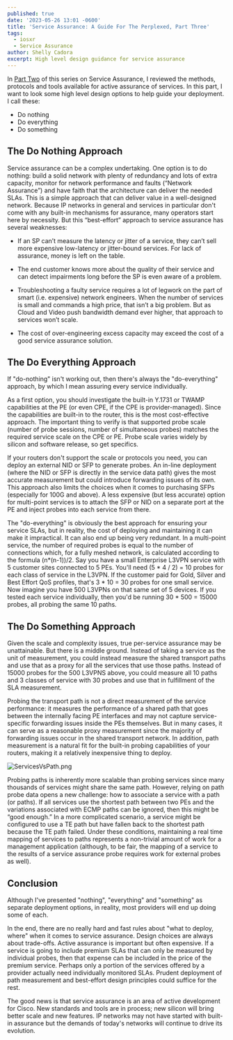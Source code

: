 ```yaml
---
published: true
date: '2023-05-26 13:01 -0600'
title: 'Service Assurance: A Guide For The Perplexed, Part Three'
tags:
  - iosxr
  - Service Assurance
author: Shelly Cadora
excerpt: High level design guidance for service assurance
---
```


In [Part Two](https://xrdocs.io/design/blogs/2023-05-26-service-assurance-a-guide-for-the-perplexed-part-two/) of this series on Service Assurance, I reviewed the methods, protocols and tools available for active assurance of services.  In this part, I want to look some high level design options to help guide your deployment.  I call these:
- Do nothing
- Do everything
- Do something

## The Do Nothing Approach

Service assurance can be a complex undertaking.  One option is to do nothing: build a solid network with plenty of redundancy and lots of extra capacity, monitor for network performance and faults (“Network Assurance”) and have faith that the architecture can deliver the needed SLAs.  This is a simple approach that can deliver value in a well-designed network.  Because IP networks in general and services in particular don't come with any built-in mechanisms for assurance, many operators start here by necessity.  But this “best-effort” approach to service assurance has several weaknesses: 

- If an SP can’t measure the latency or jitter of a service, they can’t sell more expensive low-latency or jitter-bound services.  For lack of assurance, money is left on the table. 

- The end customer knows more about the quality of their service and can detect impairments long before the SP is even aware of a problem. 

- Troubleshooting a faulty service requires a lot of legwork on the part of smart (i.e. expensive) network engineers.  When the number of services is small and commands a high price, that isn’t a big problem.  But as Cloud and Video push bandwidth demand ever higher, that approach to services won’t scale.

- The cost of over-engineering excess capacity may exceed the cost of a good service assurance solution.


## The Do Everything Approach

If "do-nothing" isn't working out, then there's always the "do-everything" approach, by which I mean assuring every service individually. 

As a first option, you should investigate the built-in Y.1731 or TWAMP capabilities at the PE (or even CPE, if the CPE is provider-managed).  Since the capabilities are built-in to the router, this is the most cost-effective approach.  The important thing to verify is that supported probe scale (number of probe sessions, number of simultaneous probes) matches the required service scale on the CPE or PE. Probe scale varies widely by silicon and software release, so get specifics.

If your routers don't support the scale or protocols you need, you can deploy an external NID or SFP to generate probes.  An in-line deployment (where the NID or SFP is directly in the service data path) gives the most accurate measurement but could introduce forwarding issues of its own.  This approach also limits the choices when it comes to purchasing SFPs (especially for 100G and above). A less expensive (but less accurate) option for multi-point services is to attach the SFP or NID on a separate port at the PE and inject probes into each service from there.

The "do-everything" is obviously the best approach for ensuring your service SLAs, but in reality, the cost of deploying and maintaining it can make it impractical. It can also end up being very redundant. In a multi-point service, the number of required probes is equal to the number of connections which, for a fully meshed network, is calculated according to the formula (n*(n-1))/2.  Say you have a small Enterprise L3VPN service with 5 customer sites connected to 5 PEs. You'll need (5 * 4 / 2) = 10 probes for each class of service in the L3VPN. If the customer paid for Gold, Silver and Best Effort QoS profiles, that's 3 * 10 = 30 probes for one small service. Now imagine you have 500 L3VPNs on that same set of 5 devices.  If you tested each service individually, then you'd be running 30 * 500 = 15000 probes, all probing the same 10 paths. 

## The Do Something Approach

Given the scale and complexity issues, true per-service assurance may be unattainable. But there is a middle ground.  Instead of taking a service as the unit of measurement, you could instead measure the shared transport paths and use that as a proxy for all the services that use those paths.  Instead of 15000 probes for the 500 L3VPNS above, you could measure all 10 paths and 3 classes of service with 30 probes and use that in fulfillment of the SLA measurement. 

Probing the transport path is not a direct measurement of the service performance: it measures the performance of a shared path that goes between the internally facing PE interfaces and may not capture service-specific forwarding issues inside the PEs themselves.  But in many cases, it can serve as a reasonable proxy measurement since the majority of forwarding issues occur in the shared transport network.  In addition, path measurement is a natural fit for the built-in probing capabilities of your routers, making it a relatively inexpensive thing to deploy.

![ServicesVsPath.png]({{site.baseurl}}/images/ServicesVsPath.png)

Probing paths is inherently more scalable than probing services since many thousands of services might share the same path.  However, relying on path probe data opens a new challenge: how to associate a service with a path (or paths).  If all services use the shortest path between two PEs and the variations associated with ECMP paths can be ignored, then this might be “good enough.”  In a more complicated scenario, a service might be configured to use a TE path but have fallen back to the shortest path because the TE path failed. Under these conditions, maintaining a real time mapping of services to paths represents a non-trivial amount of work for a management application (although, to be fair, the mapping of a service to the results of a service assurance probe requires work for external probes as well).

## Conclusion
Although I've presented "nothing", "everything" and "something" as separate deployment options, in reality, most providers will end up doing some of each.

In the end, there are no really hard and fast rules about "what to deploy, where" when it comes to service assurance.  Design choices are always about trade-offs.  Active assurance is important but often expensive. If a service is going to include premium SLAs that can only be measured by individual probes, then that expense can be included in the price of the premium service.  Perhaps only a portion of the services offered by a provider actually need individually monitored SLAs.  Prudent deployment of path measurement and best-effort design principles could suffice for the rest.

The good news is that service assurance is an area of active development for Cisco.  New standards and tools are in process; new silicon will bring better scale and new features. IP networks may not have started with built-in assurance but the demands of today's networks will continue to drive its evolution.

  



